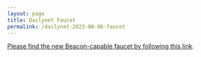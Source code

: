 ```yaml
---
layout: page
title: Dailynet Faucet
permalink: /dailynet-2023-08-06-faucet
---
```


[Please find the new Beacon-capable faucet by following this link](https://faucet.dailynet-2023-08-06.teztnets.xyz).
